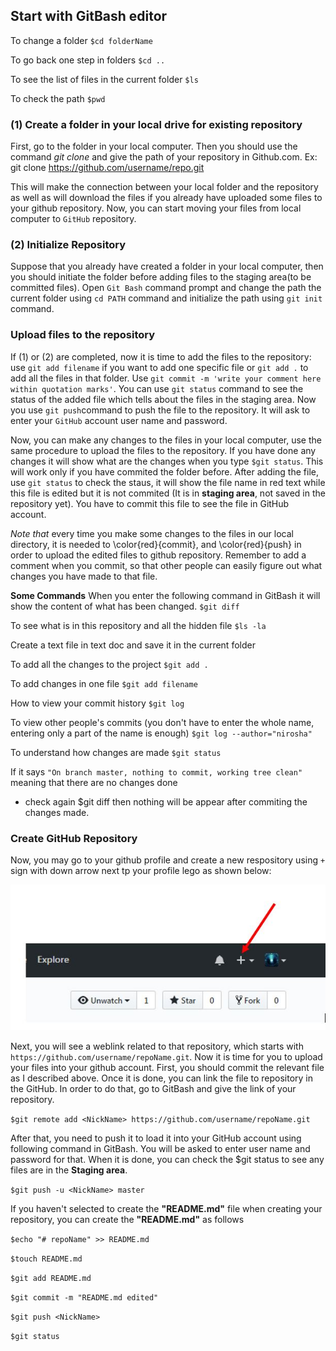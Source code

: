 
## Start with GitBash editor

To change a folder 
`$cd folderName`

To go back one step in folders
`$cd ..`

To see the list of files in the current folder
`$ls` 

To check the path 
`$pwd`


### (1) Create a folder in your local drive for existing repository

First, go to the folder in your local computer. Then you should use the command *git clone* and give the path of your repository in Github.com. 
Ex: git clone https://github.com/username/repo.git

This will make the connection between your local folder and the repository as well as will download the files if you already have uploaded some files to your github repository. Now, you can start moving your files from local computer to `GitHub` repository. 

### (2) Initialize Repository
Suppose that you already have created a folder in your local computer, then you should initiate the folder before adding files to the staging area(to be committed files). Open `Git Bash` command prompt and change the path the current folder using `cd PATH` command and initialize the path using `git init` command.


### Upload files to the repository
If (1) or (2) are completed, now it is time to add the files to the repository: use `git add filename` if you want to add one specific file or `git add .` to add all the files in that folder. Use `git commit -m 'write your comment here within quotation marks'`. You can use `git status` command to see the status of the added file which tells about the files in the staging area. Now you use `git push`command to push the file to the repository. It will ask to enter your `GitHub` account user name and password. 

Now, you can make any changes to the files in your local computer, use the same procedure to upload the files to the repository. If you have done any changes it will show what are the changes when you type `$git status`. This will work only if you have commited the folder before. After adding the file, use `git status` to check the staus, it will show the file name in red text while this file is edited but it is not commited (It is in **staging area**, not saved in the repository yet). You have to commit this file to see the file in GitHub account.

*Note that* every time you make some changes to the files in our local directory, it is needed to \color{red}{commit}, and \color{red}{push} in order to upload the edited files to github repository. Remember to add a comment when you commit, so that other people can easily figure out what changes you have made to that file.


**Some Commands**
When you enter the following command in GitBash it will show the content of what has been changed.
`$git diff`


To see what is in this repository and all the hidden file
`$ls -la`

 Create a text file in text doc and save it in the current folder 

To add all the changes to the project
`$git add .`

To add changes in one file
`$git add filename` 

How to view your commit history
`$git log`

To view other people's commits (you don't have to enter the whole name, entering only a part of the name is enough)
`$git log --author="nirosha"`


To understand how changes are made
`$git status `

If it says `"On branch master, nothing to commit, working tree clean"` meaning that there are no changes done

 * check again $git diff then nothing will be appear after commiting the changes made.
 
 
### Create GitHub Repository

Now, you may go to your github profile and create a new respository using `+` sign with down arrow next tp your profile lego as shown below:

 ![Create a repository](images/repoCreate.JPG)
 
 
 Next, you will see a weblink related to that repository, which starts with `https://github.com/username/repoName.git`. Now it is time for you to upload your files into your github account. First, you should commit the relevant file as I described above. Once it is done, you can link the file to repository in the GitHub. In order to do that, go to GitBash and give the link of your repository.
 
 `$git remote add <NickName> https://github.com/username/repoName.git`
 
 After that, you need to push it to load it into your GitHub account using following command in GitBash. You will be asked to enter user name and password for that.  When it is done, you can check the $git status to see any files are in the **Staging area**.
 
 `$git push -u <NickName> master`
 
 If you haven't selected to create the **"README.md"** file when creating your repository, you can create the **"README.md"** as follows
 
 `$echo "# repoName" >> README.md`
 
 `$touch README.md`
 
 `$git add README.md`
 
 `$git commit -m "README.md edited"`
 
 `$git push <NickName>`
 
 `$git status`
 
 



